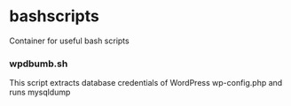 # bashscripts
Container for useful bash scripts

### wpdbumb.sh
This script extracts database credentials of WordPress wp-config.php and runs mysqldump